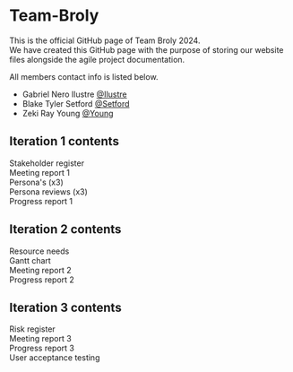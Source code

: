 # Team-Broly

This is the official GitHub page of Team Broly 2024. <br />
We have created this GitHub page with the purpose of storing our website files alongside the agile project documentation. 

All members contact info is listed below.
* Gabriel Nero Ilustre
[@Ilustre](https://twitter.com/dompizzie)
* Blake Tyler Setford
[@Setford](https://twitter.com/dompizzie)
* Zeki Ray Young
[@Young](https://twitter.com/dompizzie)

## Iteration 1 contents

Stakeholder register <br />
Meeting report 1 <br />
Persona's (x3) <br />
Persona reviews (x3) <br />
Progress report 1

## Iteration 2 contents

Resource needs <br />
Gantt chart <br />
Meeting report 2 <br />
Progress report 2 

## Iteration 3 contents

Risk register <br />
Meeting report 3 <br />
Progress report 3 <br />
User acceptance testing 

